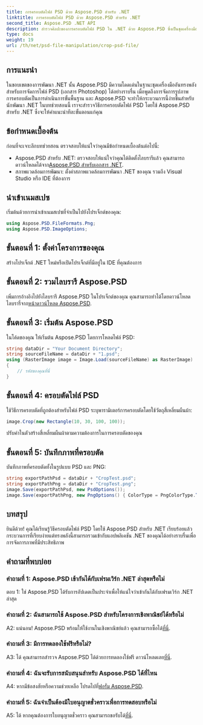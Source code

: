 ```yaml
---
title: การครอบตัดไฟล์ PSD ด้วย Aspose.PSD สำหรับ .NET
linktitle: การครอบตัดไฟล์ PSD ด้วย Aspose.PSD สำหรับ .NET
second_title: Aspose.PSD .NET API
description: สำรวจศิลปะของการครอบตัดไฟล์ PSD ใน .NET ด้วย Aspose.PSD ซึ่งเป็นชุดเครื่องมืออเนกประสงค์ ยกระดับเกมการจัดการภาพของคุณอย่างง่ายดาย
type: docs
weight: 19
url: /th/net/psd-file-manipulation/crop-psd-file/
---
```

## การแนะนำ
ในขอบเขตของการพัฒนา .NET นั้น Aspose.PSD มีความโดดเด่นในฐานะชุดเครื่องมืออันทรงพลังสำหรับการจัดการไฟล์ PSD (เอกสาร Photoshop) ได้อย่างราบรื่น เมื่อพูดถึงการจัดการรูปภาพ การครอบตัดเป็นการดำเนินการขั้นพื้นฐาน และ Aspose.PSD จะทำให้กระบวนการนี้ง่ายขึ้นสำหรับนักพัฒนา .NET ในบทช่วยสอนนี้ เราจะสำรวจวิธีการครอบตัดไฟล์ PSD โดยใช้ Aspose.PSD สำหรับ .NET ซึ่งจะให้คำแนะนำทีละขั้นตอนแก่คุณ
## ข้อกำหนดเบื้องต้น
ก่อนที่จะเจาะลึกบทช่วยสอน ตรวจสอบให้แน่ใจว่าคุณมีข้อกำหนดเบื้องต้นต่อไปนี้:
-  Aspose.PSD สำหรับ .NET: ตรวจสอบให้แน่ใจว่าคุณได้ติดตั้งไลบรารีแล้ว คุณสามารถดาวน์โหลดได้จาก[Aspose.PSD สำหรับเอกสาร .NET](https://reference.aspose.com/psd/net/).
- สภาพแวดล้อมการพัฒนา: ตั้งค่าสภาพแวดล้อมการพัฒนา .NET ของคุณ รวมถึง Visual Studio หรือ IDE ที่ต้องการ
## นำเข้าเนมสเปซ
เริ่มต้นด้วยการนำเข้าเนมสเปซที่จำเป็นไปยังโปรเจ็กต์ของคุณ:
```csharp
using Aspose.PSD.FileFormats.Png;
using Aspose.PSD.ImageOptions;
```
## ขั้นตอนที่ 1: ตั้งค่าโครงการของคุณ
สร้างโปรเจ็กต์ .NET ใหม่หรือเปิดโปรเจ็กต์ที่มีอยู่ใน IDE ที่คุณต้องการ
## ขั้นตอนที่ 2: รวมไลบรารี Aspose.PSD
 เพิ่มการอ้างอิงไปยังไลบรารี Aspose.PSD ในโปรเจ็กต์ของคุณ คุณสามารถทำได้โดยดาวน์โหลดไลบรารี่จาก[หน้าดาวน์โหลด Aspose.PSD](https://releases.aspose.com/psd/net/).
## ขั้นตอนที่ 3: เริ่มต้น Aspose.PSD
ในโค้ดของคุณ ให้เริ่มต้น Aspose.PSD โดยการโหลดไฟล์ PSD:
```csharp
string dataDir = "Your Document Directory";
string sourceFileName = dataDir + "1.psd";
using (RasterImage image = Image.Load(sourceFileName) as RasterImage)
{
    // รหัสของคุณที่นี่
}
```
## ขั้นตอนที่ 4: ครอบตัดไฟล์ PSD
ใช้วิธีการครอบตัดที่ถูกต้องสำหรับไฟล์ PSD ระบุพารามิเตอร์การครอบตัดโดยใช้วัตถุสี่เหลี่ยมผืนผ้า:
```csharp
image.Crop(new Rectangle(10, 30, 100, 100));
```
ปรับค่าในตัวสร้างสี่เหลี่ยมผืนผ้าตามความต้องการในการครอบตัดของคุณ
## ขั้นตอนที่ 5: บันทึกภาพที่ครอบตัด
บันทึกภาพที่ครอบตัดทั้งในรูปแบบ PSD และ PNG:
```csharp
string exportPathPsd = dataDir + "CropTest.psd";
string exportPathPng = dataDir + "CropTest.png";
image.Save(exportPathPsd, new PsdOptions());
image.Save(exportPathPng, new PngOptions() { ColorType = PngColorType.TruecolorWithAlpha });
```
## บทสรุป

ยินดีด้วย! คุณได้เรียนรู้วิธีครอบตัดไฟล์ PSD โดยใช้ Aspose.PSD สำหรับ .NET เรียบร้อยแล้ว กระบวนการที่เรียบง่ายแต่ทรงพลังนี้สามารถรวมเข้ากับแอปพลิเคชัน .NET ของคุณได้อย่างราบรื่นเพื่อการจัดการภาพที่มีประสิทธิภาพ

## คำถามที่พบบ่อย

### คำถามที่ 1: Aspose.PSD เข้ากันได้กับเฟรมเวิร์ก .NET ล่าสุดหรือไม่

ตอบ 1: ใช่ Aspose.PSD ได้รับการอัปเดตเป็นประจำเพื่อให้แน่ใจว่าเข้ากันได้กับเฟรมเวิร์ก .NET ล่าสุด

### คำถามที่ 2: ฉันสามารถใช้ Aspose.PSD สำหรับโครงการเชิงพาณิชย์ได้หรือไม่

 A2: แน่นอน! Aspose.PSD พร้อมให้ใช้งานในเชิงพาณิชย์แล้ว คุณสามารถซื้อได้[ที่นี่](https://purchase.aspose.com/buy).

### คำถามที่ 3: มีการทดลองใช้ฟรีหรือไม่?

 A3: ได้ คุณสามารถสำรวจ Aspose.PSD ได้ด้วยการทดลองใช้ฟรี ดาวน์โหลดเลย[ที่นี่](https://releases.aspose.com/).

### คำถามที่ 4: ฉันจะรับการสนับสนุนสำหรับ Aspose.PSD ได้ที่ไหน

 A4: หากมีข้อสงสัยหรือความช่วยเหลือ โปรดไปที่[ฟอรั่ม Aspose.PSD](https://forum.aspose.com/c/psd/34).

### คำถามที่ 5: ฉันจำเป็นต้องมีใบอนุญาตชั่วคราวเพื่อการทดสอบหรือไม่

 A5: ได้ หากคุณต้องการใบอนุญาตชั่วคราว คุณสามารถขอรับได้[ที่นี่](https://purchase.aspose.com/temporary-license/).